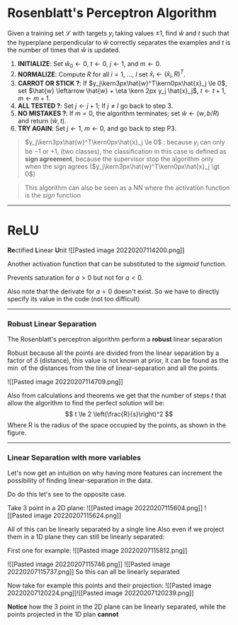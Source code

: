 # Rosenblatt's Perceptron Algorithm
Given a training set $\mathcal{L}$ with targets $y_i$ taking values $\pm 1$, find $\hat{w}$ and $t$ such that the hyperplane perpendicular to $\hat{w}$ correctly separates the examples and $t$ is the number of times that $\hat{w}$ is updated.
1. **INITIALIZE**: Set $\hat{w}_0 \leftarrow 0$, $t \leftarrow 0$, $j \leftarrow 1$, and $m \leftarrow 0$.
2. **NORMALIZE**: Compute $R$ for all $i = 1, \ \ldots, \ l$ set $\hat{x}_i \leftarrow (\hat{x}_i, R)^T$.
3. **CARROT OR STICK ?**: If $y_j\kern3px\hat{w}^T\kern0px\hat{x}_j \le 0$, set $\hat{w} \leftarrow \hat{w} + \eta \kern 2px y_j \hat{x}_j$, $t \leftarrow t + 1$, $m \leftarrow m + 1$.
4. **ALL TESTED ?**: Set $j \leftarrow j + 1$; If $j \neq l$ go back to step 3.
5. **NO MISTAKES ?**: If $m = 0$, the algorithm terminates; set $\hat{w} \leftarrow (w, b/R)$ and return $(\hat{w}, t)$.
6. **TRY AGAIN**: Set $j \leftarrow 1$, $m \leftarrow 0$, and go back to step P3.


> $y_j\kern3px\hat{w}^T\kern0px\hat{x}_j \le 0$ : because $y_i$ can only be $-1$ or $+1$, (two classes), the classification in this case is defined as **sign agreement**, because the supervisor stop the algorithm only when the sign agrees ($y_j\kern3px\hat{w}^T\kern0px\hat{x}_j \gt 0$)

> This algorithm can also be seen as a NN where the activation function is the _sign_ function

---
# ReLU
**Re**ctified **L**inear **U**nit
![[Pasted image 20220207114200.png]]

Another activation function that can be substituted to the _sigmoid_ function.

Prevents saturation for $a > 0$ but not for $a < 0$.

Also note that the derivate for $a = 0$ doesn't exist.
So we have to directly specify its value in the code (not too difficult)

---
### Robust Linear Separation
The Rosenblatt's perceptron algorithm perform a **robust** linear separation

Robust because all the points are divided from the linear separation by a factor of $\delta$ (distance), this value is not known at prior, it can be found as the $\min$ of the distances from the line of linear-separation and all the points.

![[Pasted image 20220207114709.png]]

Also from calculations and theorems we get that the number of steps $t$ that allow the algorithm to find the perfect solution will be:
$$
t \le 2 \left(\frac{R}{s}\right)^2
$$
Where R is the radius of the space occupied by the points, as shown in the figure.

---
### Linear Separation with more variables
Let's now get an intuition on why having more features can increment the possibility of finding linear-separation in the data.

Do do this let's see to the opposite case.

Take 3 point in a 2D plane:
![[Pasted image 20220207115604.png]]
![[Pasted image 20220207115624.png]]

All of this can be linearly separated by a single line
Also even if we project them in a 1D plane they can still be linearly separated:

First one for example:
![[Pasted image 20220207115812.png]]

![[Pasted image 20220207115746.png]]
![[Pasted image 20220207115737.png]]
So this can all be linearly separated

Now take for example this points and their projection:
![[Pasted image 20220207120224.png]]![[Pasted image 20220207120239.png]]

**Notice** how the 3 point in the 2D plane can be linearly separated, while the points projected in the 1D plan **cannot**

